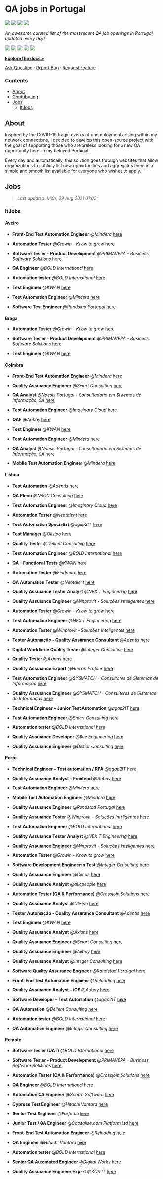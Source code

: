 QA jobs in Portugal
========================

![](https://img.shields.io/static/v1?label=%F0%9F%8C%9F&message=If%20Useful&color=BC4E99)
[![](https://img.shields.io/github/stars/sergiomartins8/qa-jobs-in-portugal)](https://github.com/sergiomartins8/qa-jobs-in-portugal/stargazers)
[![](https://img.shields.io/github/forks/sergiomartins8/qa-jobs-in-portugal)](https://github.com/sergiomartins8/qa-jobs-in-portugal/network/members)
[![](https://img.shields.io/badge/-sergiomartins8-blue?logo=Linkedin&logoColor=white)](https://www.linkedin.com/in/sergiomartins8/)

_An awesome curated list of the most recent QA job openings in Portugal, updated every day!_

[![](https://img.shields.io/github/v/release/sergiomartins8/qa-jobs-in-portugal)](https://github.com/sergiomartins8/qa-jobs-in-portugal/releases)
[![](https://github.com/sergiomartins8/qa-jobs-in-portugal/workflows/release/badge.svg)](https://github.com/sergiomartins8/qa-jobs-in-portugal/actions?query=workflow%3Arelease)
[![](https://img.shields.io/github/issues/sergiomartins8/qa-jobs-in-portugal)](https://github.com/sergiomartins8/qa-jobs-in-portugal/issues)
[![](https://img.shields.io/github/contributors/sergiomartins8/qa-jobs-in-portugal)](https://github.com/sergiomartins8/qa-jobs-in-portugal/graphs/contributors)
[![](https://img.shields.io/github/license/sergiomartins8/qa-jobs-in-portugal)](https://github.com/sergiomartins8/qa-jobs-in-portugal/blob/master/LICENSE)

**[Explore the docs »](https://github.com/sergiomartins8/qa-jobs-in-portugal/blob/master/docs/DOCUMENTATION.md)**

[Ask Question](https://github.com/sergiomartins8/qa-jobs-in-portugal/issues) 
·
[Report Bug](https://github.com/sergiomartins8/qa-jobs-in-portugal/issues)
·
[Request Feature](https://github.com/sergiomartins8/qa-jobs-in-portugal/issues)

### Contents
* [About](#about)
* [Contributing](https://github.com/sergiomartins8/qa-jobs-in-portugal/blob/master/docs/CONTRIBUTING.md)
* [Jobs](#jobs)
  * [ItJobs](#itjobs)

## About
Inspired by the COVID-19 tragic events of unemployment arising within my network connections, I decided to develop this open-source project with the goal of supporting those who are tireless looking for a new QA opportunity here, in my beloved Portugal.

Every day and automatically, this solution goes through websites that allow organizations to publicly list new opportunities and aggregates them in a simple and smooth list available for everyone who wishes to apply.

Jobs
---------

> _Last updated: Mon, 09 Aug 2021 01:03_

### ItJobs

#### Aveiro

- **Front-End Test Automation Engineer** @_Mindera_ [here](https://www.itjobs.pt/oferta/393896/front-end-test-automation-engineer)


- **Automation Tester** @_Growin - Know to grow_ [here](https://www.itjobs.pt/oferta/399402/automation-tester)


- **Software Tester - Product Development** @_PRIMAVERA - Business Software Solutions_ [here](https://www.itjobs.pt/oferta/397748/software-tester-product-development)


- **QA Engineer** @_BOLD International_ [here](https://www.itjobs.pt/oferta/396689/qa-engineer)


- **Automation tester** @_BOLD International_ [here](https://www.itjobs.pt/oferta/396688/automation-tester)


- **Test Engineer** @_KWAN_ [here](https://www.itjobs.pt/oferta/393628/test-engineer)


- **Test Automation Engineer** @_Mindera_ [here](https://www.itjobs.pt/oferta/394141/test-automation-engineer)


- **Software Test Engineer** @_Randstad Portugal_ [here](https://www.itjobs.pt/oferta/398283/software-test-engineer)

#### Braga

- **Automation Tester** @_Growin - Know to grow_ [here](https://www.itjobs.pt/oferta/399402/automation-tester)


- **Software Tester - Product Development** @_PRIMAVERA - Business Software Solutions_ [here](https://www.itjobs.pt/oferta/397748/software-tester-product-development)


- **Test Engineer** @_KWAN_ [here](https://www.itjobs.pt/oferta/393628/test-engineer)

#### Coimbra

- **Front-End Test Automation Engineer** @_Mindera_ [here](https://www.itjobs.pt/oferta/393896/front-end-test-automation-engineer)


- **Quality Assurance Engineer** @_Smart Consulting_ [here](https://www.itjobs.pt/oferta/397903/quality-assurance-engineer)


- **QA Analyst** @_Noesis Portugal - Consultadoria em Sistemas de Informação, SA_ [here](https://www.itjobs.pt/oferta/398185/qa-analyst)


- **Test Automation Engineer** @_Imaginary Cloud_ [here](https://www.itjobs.pt/oferta/398123/test-automation-engineer)


- **QAE** @_Aubay_ [here](https://www.itjobs.pt/oferta/399439/qae)


- **Test Engineer** @_KWAN_ [here](https://www.itjobs.pt/oferta/393628/test-engineer)


- **Test Automation Engineer** @_Mindera_ [here](https://www.itjobs.pt/oferta/394141/test-automation-engineer)


- **QA Analyst** @_Noesis Portugal - Consultadoria em Sistemas de Informação, SA_ [here](https://www.itjobs.pt/oferta/396483/qa-analyst-lisboa-porto-coimbra-m-f)


- **Mobile Test Automation Engineer** @_Mindera_ [here](https://www.itjobs.pt/oferta/393897/mobile-test-automation-engineer)

#### Lisboa

- **Test Automation** @_Adentis_ [here](https://www.itjobs.pt/oferta/396656/test-automation)


- **QA Pleno** @_NBCC Consulting_ [here](https://www.itjobs.pt/oferta/398116/qa-pleno)


- **Test Automation Engineer** @_Imaginary Cloud_ [here](https://www.itjobs.pt/oferta/398123/test-automation-engineer)


- **Automation Tester** @_Neotalent_ [here](https://www.itjobs.pt/oferta/398447/automation-tester)


- **Test Automation Specialist** @_agap2IT_ [here](https://www.itjobs.pt/oferta/399445/test-automation-specialist-portugal)


- **Test Manager** @_Olisipo_ [here](https://www.itjobs.pt/oferta/393725/test-manager)


- **Quality Tester** @_Dellent Consulting_ [here](https://www.itjobs.pt/oferta/398494/quality-tester)


- **Test Automation Engineer** @_BOLD International_ [here](https://www.itjobs.pt/oferta/394564/test-automation-engineer)


- **QA - Functional Tests** @_KWAN_ [here](https://www.itjobs.pt/oferta/399400/qa-functional-tests)


- **Automation Tester** @_Findmore_ [here](https://www.itjobs.pt/oferta/396894/automation-tester)


- **QA Automation Tester** @_Neotalent_ [here](https://www.itjobs.pt/oferta/396941/qa-automation-tester)


- **Quality Assurance Tester Analyst** @_NEX T Engineering_ [here](https://www.itjobs.pt/oferta/393759/quality-assurance-tester-analyst)


- **Quality Assurance Engineer** @_Winprovit - Soluções Inteligentes_ [here](https://www.itjobs.pt/oferta/398318/quality-assurance-engineer)


- **Automation Tester** @_Growin - Know to grow_ [here](https://www.itjobs.pt/oferta/399402/automation-tester)


- **Test Automation Engineer** @_NEX T Engineering_ [here](https://www.itjobs.pt/oferta/397486/test-automation-engineer)


- **Automation Tester** @_Winprovit - Soluções Inteligentes_ [here](https://www.itjobs.pt/oferta/398884/automation-tester)


- **Tester Automação - Quality Assurance Consultant** @_Adentis_ [here](https://www.itjobs.pt/oferta/398750/tester-automacao-quality-assurance-consultant)


- **Digital Workforce Quality Tester** @_Integer Consulting_ [here](https://www.itjobs.pt/oferta/398502/digital-workforce-quality-tester)


- **Quality Tester** @_Axians_ [here](https://www.itjobs.pt/oferta/396658/quality-tester)


- **Quality Assurance Expert** @_Human Profiler_ [here](https://www.itjobs.pt/oferta/394016/quality-assurance-expert-brussels)


- **Test Automation Engineer** @_SYSMATCH - Consultores de Sistemas de Informação_ [here](https://www.itjobs.pt/oferta/388942/test-automation-engineer)


- **Quality Assurance Engineer** @_SYSMATCH - Consultores de Sistemas de Informação_ [here](https://www.itjobs.pt/oferta/387628/quality-assurance-engineer)


- **Technical Engineer – Junior Test Automation** @_agap2IT_ [here](https://www.itjobs.pt/oferta/394359/technical-engineer-junior-test-automation)


- **Test Automation Engineer** @_Smart Consulting_ [here](https://www.itjobs.pt/oferta/398660/test-automation-engineer)


- **Automation tester** @_BOLD International_ [here](https://www.itjobs.pt/oferta/396688/automation-tester)


- **Quality Assurance Developer** @_Bee Engineering_ [here](https://www.itjobs.pt/oferta/394282/quality-assurance-developer)


- **Quality Assurance Engineer** @_Dixtior Consulting_ [here](https://www.itjobs.pt/oferta/394992/quality-assurance-engineer)

#### Porto

- **Technical Engineer – Test automation / RPA** @_agap2IT_ [here](https://www.itjobs.pt/oferta/396591/technical-engineer-test-automation-rpa)


- **Quality Assurance Analyst – Frontend** @_Aubay_ [here](https://www.itjobs.pt/oferta/393142/quality-assurance-analyst-frontend)


- **Test Automation Engineer** @_Mindera_ [here](https://www.itjobs.pt/oferta/394141/test-automation-engineer)


- **Mobile Test Automation Engineer** @_Mindera_ [here](https://www.itjobs.pt/oferta/393897/mobile-test-automation-engineer)


- **Quality Assurance Engineer** @_Randstad Portugal_ [here](https://www.itjobs.pt/oferta/393903/senior-test-automation)


- **Quality Assurance Tester** @_Winprovit - Soluções Inteligentes_ [here](https://www.itjobs.pt/oferta/397732/quality-assurance-tester)


- **Test Automation Engineer** @_BOLD International_ [here](https://www.itjobs.pt/oferta/394564/test-automation-engineer)


- **Quality Assurance Tester Analyst** @_NEX T Engineering_ [here](https://www.itjobs.pt/oferta/393759/quality-assurance-tester-analyst)


- **Quality Assurance Engineer** @_Winprovit - Soluções Inteligentes_ [here](https://www.itjobs.pt/oferta/398318/quality-assurance-engineer)


- **Automation Tester** @_Growin - Know to grow_ [here](https://www.itjobs.pt/oferta/399402/automation-tester)


- **Software Development Engineer in Test** @_Integer Consulting_ [here](https://www.itjobs.pt/oferta/396339/software-development-engineer-in-test)


- **Quality Assurance Engineer** @_Cocus_ [here](https://www.itjobs.pt/oferta/396075/quality-assurance-engineer)


- **Quality Assurance Analyst** @_akapeople_ [here](https://www.itjobs.pt/oferta/394424/quality-assurance-analyst)


- **Automation Tester (QA & Performance)** @_Crossjoin Solutions_ [here](https://www.itjobs.pt/oferta/397024/automation-tester-qa-performance)


- **Quality Assurance Analyst** @_Olisipo_ [here](https://www.itjobs.pt/oferta/396180/quality-assurance-analyst)


- **Tester Automação - Quality Assurance Consultant** @_Adentis_ [here](https://www.itjobs.pt/oferta/398750/tester-automacao-quality-assurance-consultant)


- **Test Engineer** @_KWAN_ [here](https://www.itjobs.pt/oferta/393628/test-engineer)


- **Quality Assurance Analyst** @_Axians_ [here](https://www.itjobs.pt/oferta/394679/quality-assurance-analyst)


- **Quality Assurance Engineer** @_Smart Consulting_ [here](https://www.itjobs.pt/oferta/397903/quality-assurance-engineer)


- **Quality Assurance Engineer** @_Aubay_ [here](https://www.itjobs.pt/oferta/398581/quality-assurance-engineer)


- **Quality Assurance Analyst** @_Integer Consulting_ [here](https://www.itjobs.pt/oferta/394520/quality-assurance-analyst)


- **Software Quality Assurance Engineer** @_Randstad Portugal_ [here](https://www.itjobs.pt/oferta/398839/software-quality-assurance-engineer)


- **Front-End Test Automation Engineer** @_Reloading_ [here](https://www.itjobs.pt/oferta/398690/front-end-test-automation-engineer)


- **Quality Assurance Analyst – iOS** @_Aubay_ [here](https://www.itjobs.pt/oferta/393143/quality-assurance-analyst-ios)


- **Software Developer – Test Automation** @_agap2IT_ [here](https://www.itjobs.pt/oferta/397036/software-developer-test-automation)


- **QA Automation** @_Dellent Consulting_ [here](https://www.itjobs.pt/oferta/394525/qa-automation)


- **Automation tester** @_BOLD International_ [here](https://www.itjobs.pt/oferta/396688/automation-tester)


- **QA Automation Engineer** @_Integer Consulting_ [here](https://www.itjobs.pt/oferta/396337/qa-automation-engineer)

#### Remote

- **Software Tester (UAT)** @_BOLD International_ [here](https://www.itjobs.pt/oferta/396819/software-tester-uat)


- **Software Tester - Product Development** @_PRIMAVERA - Business Software Solutions_ [here](https://www.itjobs.pt/oferta/397748/software-tester-product-development)


- **Automation Tester (QA & Performance)** @_Crossjoin Solutions_ [here](https://www.itjobs.pt/oferta/397024/automation-tester-qa-performance)


- **QA Engineer** @_BOLD International_ [here](https://www.itjobs.pt/oferta/396689/qa-engineer)


- **Automation QA Engineer** @_Scopic Software_ [here](https://www.itjobs.pt/oferta/396633/automation-qa-engineer)


- **Cypress Test Engineer** @_Hitachi Vantara_ [here](https://www.itjobs.pt/oferta/395394/cypress-test-engineer)


- **Senior Test Engineer** @_Farfetch_ [here](https://www.itjobs.pt/oferta/395164/senior-test-engineer)


- **Junior Test / QA Engineer** @_Capitalise.com Platform Ltd_ [here](https://www.itjobs.pt/oferta/398510/junior-test-qa-engineer)


- **Front-End Test Automation Engineer** @_Reloading_ [here](https://www.itjobs.pt/oferta/398690/front-end-test-automation-engineer)


- **QA Engineer** @_Hitachi Vantara_ [here](https://www.itjobs.pt/oferta/395613/qa-engineer)


- **Automation tester** @_BOLD International_ [here](https://www.itjobs.pt/oferta/396688/automation-tester)


- **Senior QA Automated Engineer** @_Digital Works_ [here](https://www.itjobs.pt/oferta/393857/senior-qa-automated-engineer)


- **Quality Assurance Engineer Expert** @_KCS IT_ [here](https://www.itjobs.pt/oferta/393862/quality-assurance-engineer-expert)

